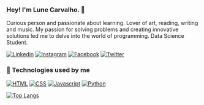 ### Hey! I'm Lune Carvalho. 👋

<p>Curious person and passionate about learning. Lover of art, reading, writing and music. My passion for solving problems and creating innovative solutions led me to delve into the world of programming. Data Science Student.</p>

[![Linkedin](https://img.shields.io/badge/LinkedIn-0077B5?style=for-the-badge&logo=linkedin&logoColor=white)](https://www.linkedin.com/in/carvalho-luana/)
[![Instagram](https://img.shields.io/badge/Instagram-E4405F?style=for-the-badge&logo=instagram&logoColor=white)](https://www.instagram.com/lune.carvalho)
[![Facebook](https://img.shields.io/badge/Facebook-1877F2?style=for-the-badge&logo=facebook&logoColor=white)](https://www.facebook.com/profile.php?id=100091321338960&sk=about)
[![Twitter](https://img.shields.io/badge/Twitter-1DA1F2?style=for-the-badge&logo=twitter&logoColor=white)](https://twitter.com/lunecarvallo)

### 🚀 Technologies used by me
[![HTML](https://img.shields.io/badge/HTML5-E34F26?style=for-the-badge&logo=html5&logoColor=white)]()
[![CSS](https://img.shields.io/badge/CSS3-1572B6?style=for-the-badge&logo=css3&logoColor=white)]()
[![Javascript](https://img.shields.io/badge/JavaScript-F7DF1E?style=for-the-badge&logo=javascript&logoColor=black)]()
[![Python](https://img.shields.io/badge/Python-3776AB?style=for-the-badge&logo=python&logoColor=white)]()

[![Top Langs](https://github-readme-stats.vercel.app/api/top-langs/?username=lunecarvalho&layout=donut)](https://github.com/lunecarvalho/github-readme-stats)
